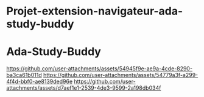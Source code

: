 # Projet-extension-navigateur-ada-study-buddy
# Ada-Study-Buddy

https://github.com/user-attachments/assets/54945f9e-ae9a-4cde-8290-ba3ca61b011d
https://github.com/user-attachments/assets/54779a3f-a299-4f4d-bbf0-ae8139ded96e
https://github.com/user-attachments/assets/d7aef1e1-2539-4de3-9599-2a198db034f
